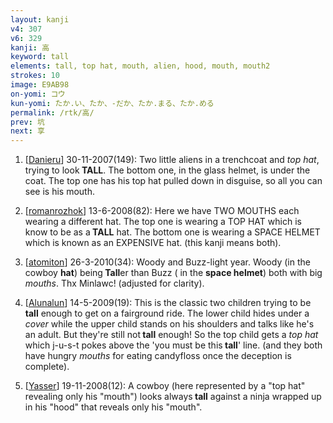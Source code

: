 ```yaml
---
layout: kanji
v4: 307
v6: 329
kanji: 高
keyword: tall
elements: tall, top hat, mouth, alien, hood, mouth, mouth2
strokes: 10
image: E9AB98
on-yomi: コウ
kun-yomi: たか.い、たか、-だか、たか.まる、たか.める
permalink: /rtk/高/
prev: 坑
next: 享
---
```


1) [<a href="http://kanji.koohii.com/profile/Danieru">Danieru</a>] 30-11-2007(149): Two little aliens in a trenchcoat and <em>top hat</em>, trying to look<strong> TALL</strong>. The bottom one, in the glass helmet, is under the coat. The top one has his top hat pulled down in disguise, so all you can see is his mouth.

2) [<a href="http://kanji.koohii.com/profile/romanrozhok">romanrozhok</a>] 13-6-2008(82): Here we have TWO MOUTHS each wearing a different hat. The top one is wearing a TOP HAT which is know to be as a<strong> TALL</strong> hat. The bottom one is wearing a SPACE HELMET which is known as an EXPENSIVE hat. (this kanji means both).

3) [<a href="http://kanji.koohii.com/profile/atomiton">atomiton</a>] 26-3-2010(34): Woody and Buzz-light year. Woody (in the cowboy <strong>hat</strong>) being<strong> Tall</strong>er than Buzz ( in the <strong>space helmet</strong>) both with big <em>mouths</em>. Thx Minlawc! (adjusted for clarity).

4) [<a href="http://kanji.koohii.com/profile/Alunalun">Alunalun</a>] 14-5-2009(19): This is the classic two children trying to be<strong> tall</strong> enough to get on a fairground ride. The lower child hides under a <em>cover</em> while the upper child stands on his shoulders and talks like he&#039;s an adult. But they&#039;re still not<strong> tall</strong> enough! So the top child gets a <em>top hat</em> which j-u-s-t pokes above the &#039;you must be this<strong> tall</strong>&#039; line. (and they both have hungry <em>mouths</em> for eating candyfloss once the deception is complete).

5) [<a href="http://kanji.koohii.com/profile/Yasser">Yasser</a>] 19-11-2008(12): A cowboy (here represented by a &quot;top hat&quot; revealing only his &quot;mouth&quot;) looks always<strong> tall</strong> against a ninja wrapped up in his &quot;hood&quot; that reveals only his &quot;mouth&quot;.

